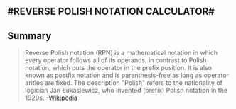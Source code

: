 #REVERSE POLISH NOTATION CALCULATOR#
-----------------------

## Summary ##

> Reverse Polish notation (RPN) is a mathematical notation in which every operator follows all of its operands, in contrast to Polish notation, which puts the operator in the prefix position. It is also known as postfix notation and is parenthesis-free as long as operator arities are fixed. The description "Polish" refers to the nationality of logician Jan Łukasiewicz, who invented (prefix) Polish notation in the 1920s.
> [-Wikipedia](https://en.wikipedia.org/wiki/Reverse_Polish_notation)
